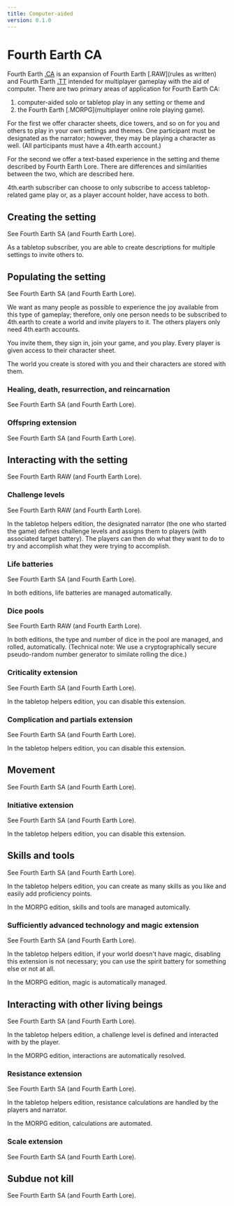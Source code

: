 ```yaml
---
title: Computer-aided
version: 0.1.0
---
```


# Fourth Earth CA

Fourth Earth [.CA](computer-aided) is an expansion of Fourth Earth [.RAW](rules as written) and Fourth Earth [.TT](tabletop) intended for multiplayer gameplay with the aid of computer. There are two primary areas of application for Fourth Earth CA:

1. computer-aided solo or tabletop play in any setting or theme and
2. the Fourth Earth [.MORPG](multiplayer online role playing game).

For the first we offer character sheets, dice towers, and so on for you and others to play in your own settings and themes. One participant must be designated as the narrator; however, they may be playing a character as well. (All participants must have a 4th.earth account.)

For the second we offer a text-based experience in the setting and theme described by Fourth Earth Lore. There are differences and similarities between the two, which are described here.

4th.earth subscriber can choose to only subscribe to access tabletop-related game play or, as a player account holder, have access to both.

## Creating the setting

See Fourth Earth SA (and Fourth Earth Lore).

As a tabletop subscriber, you are able to create descriptions for multiple settings to invite others to.

## Populating the setting

See Fourth Earth SA (and Fourth Earth Lore).

We want as many people as possible to experience the joy available from this type of gameplay; therefore, only one person needs to be subscribed to 4th.earth to create a world and invite players to it. The others players only need 4th.earth accounts.

You invite them, they sign in, join your game, and you play. Every player is given access to their character sheet.

The world you create is stored with you and their characters are stored with them.

### Healing, death, resurrection, and reincarnation

See Fourth Earth SA (and Fourth Earth Lore).

### Offspring extension

See Fourth Earth SA (and Fourth Earth Lore).

## Interacting with the setting

See Fourth Earth RAW (and Fourth Earth Lore).

### Challenge levels

See Fourth Earth RAW (and Fourth Earth Lore).

In the tabletop helpers edition, the designated narrator (the one who started the game) defines challenge levels and assigns them to players (with associated target battery). The players can then do what they want to do to try and accomplish what they were trying to accomplish.

### Life batteries

See Fourth Earth SA (and Fourth Earth Lore).

In both editions, life batteries are managed automatically. 

### Dice pools

See Fourth Earth RAW (and Fourth Earth Lore).

In both editions, the type and number of dice in the pool are managed, and rolled, automatically. (Technical note: We use a cryptographically secure pseudo-random number generator to similate rolling the dice.)

### Criticality extension

See Fourth Earth SA (and Fourth Earth Lore).

In the tabletop helpers edition, you can disable this extension.

### Complication and partials extension

See Fourth Earth SA (and Fourth Earth Lore).

In the tabletop helpers edition, you can disable this extension.

## Movement

See Fourth Earth SA (and Fourth Earth Lore).

### Initiative extension

See Fourth Earth SA (and Fourth Earth Lore).

In the tabletop helpers edition, you can disable this extension.

## Skills and tools

See Fourth Earth SA (and Fourth Earth Lore).

In the tabletop helpers edition, you can create as many skills as you like and easily add proficiency points.

In the MORPG edition, skills and tools are managed automically.

### Sufficiently advanced technology and magic extension

See Fourth Earth SA (and Fourth Earth Lore).

In the tabletop helpers edition, if your world doesn't have magic, disabling this extension is not necessary; you can use the spirit battery for something else or not at all.

In the MORPG edition, magic is automatically managed.

## Interacting with other living beings

See Fourth Earth SA (and Fourth Earth Lore).

In the tabletop helpers edition, a challenge level is defined and interacted with by the player.

In the MORPG edition, interactions are automatically resolved.

### Resistance extension

See Fourth Earth SA (and Fourth Earth Lore).

In the tabletop helpers edition, resistance calculations are handled by the players and narrator.

In the MORPG edition, calculations are automated.

### Scale extension

See Fourth Earth SA (and Fourth Earth Lore).

## Subdue not kill

See Fourth Earth SA (and Fourth Earth Lore).